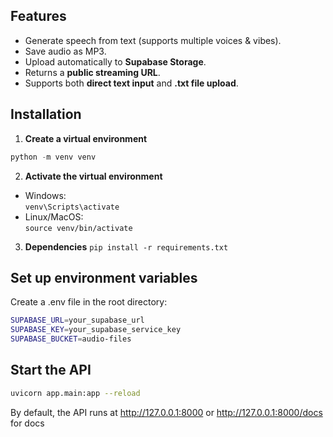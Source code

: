 ## Features
- Generate speech from text (supports multiple voices & vibes).
- Save audio as MP3.
- Upload automatically to **Supabase Storage**.
- Returns a **public streaming URL**.
- Supports both **direct text input** and **.txt file upload**.
## Installation
1. **Create a virtual environment**
```python
python -m venv venv
```
2. **Activate the virtual environment**
- Windows:  
```venv\Scripts\activate```
- Linux/MacOS:  
```source venv/bin/activate```
3. **Dependencies**
```pip install -r requirements.txt```

## Set up environment variables

Create a .env file in the root directory:
```bash
SUPABASE_URL=your_supabase_url
SUPABASE_KEY=your_supabase_service_key
SUPABASE_BUCKET=audio-files
```

## Start the API
```bash
uvicorn app.main:app --reload
```
By default, the API runs at http://127.0.0.1:8000 or http://127.0.0.1:8000/docs for docs